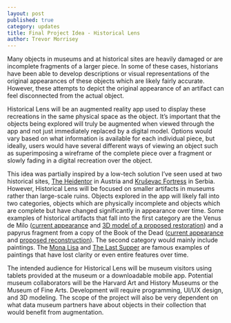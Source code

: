 ```yaml
---
layout: post
published: true
category: updates
title: Final Project Idea - Historical Lens
author: Trevor Morrisey
---
```

Many objects in museums and at historical sites are heavily damaged or are incomplete fragments of a larger piece. In some of these cases, historians have been able to develop descriptions or visual representations of the original appearances of these objects which are likely fairly accurate. However, these attempts to depict the original appearance of an artifact can feel disconnected from the actual object.

Historical Lens will be an augmented reality app used to display these recreations in the same physical space as the object. It’s important that the objects being explored will truly be augmented when viewed through the app and not just immediately replaced by a digital model. Options would vary based on what information is available for each individual piece, but ideally, users would have several different ways of viewing an object such as superimposing a wireframe of the complete piece over a fragment or slowly fading in a digital recreation over the object.

This idea was partially inspired by a low-tech solution I’ve seen used at two historical sites, [The Heidentor](https://i.redd.it/6ajtygj0qus51.jpg) in Austria and [Kruševac Fortress](https://pbs.twimg.com/media/EgKfDbzVAAIIZwF?format=jpg&name=medium) in Serbia. However, Historical Lens will be focused on smaller artifacts in museums rather than large-scale ruins. Objects explored in the app will likely fall into two categories, objects which are physically incomplete and objects which are complete but have changed significantly in appearance over time. Some examples of historical artifacts that fall into the first category are the Venus de Milo ([current appearance](https://upload.wikimedia.org/wikipedia/commons/thumb/c/c2/Front_views_of_the_Venus_de_Milo.jpg/800px-Front_views_of_the_Venus_de_Milo.jpg) and [3D model of a proposed restoration](https://www.youtube.com/watch?v=sT27rGkg4S0)) and a papyrus fragment from a copy of the Book of the Dead ([current appearance](https://mcclungmuseum.utk.edu/wp-content/uploads/sites/78/2013/03/gryfullfragment.jpg) and [proposed reconstruction](https://mcclungmuseum.utk.edu/wp-content/uploads/sites/78/2013/03/papyrusfinal.jpg)). The second category would mainly include paintings. The [Mona Lisa](https://i.huffpost.com/gen/2243182/thumbs/o-159831684-570.jpg) and [The Last Supper](https://i.huffpost.com/gen/2243210/thumbs/o-159831684-570.jpg) are famous examples of paintings that have lost clarity or even entire features over time.

The intended audience for Historical Lens will be museum visitors using tablets provided at the museum or a downloadable mobile app. Potential museum collaborators will be the Harvard Art and History Museums or the Museum of Fine Arts. Development will require programming, UI/UX design, and 3D modeling. The scope of the project will also be very dependent on what data museum partners have about objects in their collection that would benefit from augmentation.